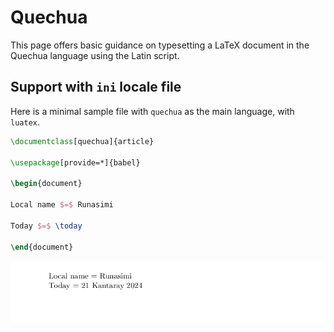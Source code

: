 # Quechua

This page offers basic guidance on typesetting a LaTeX document in the
Quechua language using the Latin script.

## Support with `ini` locale file

Here is a minimal sample file with `quechua` as the main language, with `luatex`.

```tex
\documentclass[quechua]{article}

\usepackage[provide=*]{babel}

\begin{document}

Local name $=$ Runasimi

Today $=$ \today

\end{document}
```

![](../media/locale-quechua.png)